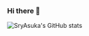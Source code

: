 ### Hi there 👋

<!--
**Ryauou/Ryauou** is a ✨ _special_ ✨ repository because its `README.md` (this file) appears on your GitHub profile.

Here are some ideas to get you started:

- 🔭 I’m currently working on ...
- 🌱 I’m currently learning ...
- 👯 I’m looking to collaborate on ...
- 🤔 I’m looking for help with ...
- 💬 Ask me about ...
- 📫 How to reach me: ...
- 😄 Pronouns: ...
- ⚡ Fun fact: ...
-->
![SryAsuka's GitHub stats](https://github-readme-stats.vercel.app/api?username=ButaiKirin&theme=tokyonight&show_icons=true)

